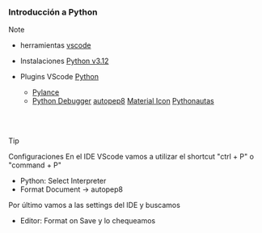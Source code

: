 ### Introducción a Python



> [!NOTE] 
> * herramientas
>   [vscode](https://code.visualstudio.com/download)
>
> * Instalaciones
> [Python v3.12](https://www.python.org/downloads/)
> 
> * Plugins VScode
> [Python](https://marketplace.visualstudio.com/items?itemName=ms-python.python)
>   * [Pylance](https://marketplace.visualstudio.com/items?itemName=ms-python.vscode-pylance)
>   * [Python Debugger](https://marketplace.visualstudio.com/items?itemName=ms-python.debugpy)
> [autopep8](https://marketplace.visualstudio.com/items?itemName=ms-python.autopep8)
> [Material Icon](https://marketplace.visualstudio.com/items?itemName=PKief.material-icon-theme)
> [Pythonautas](https://marketplace.visualstudio.com/items?itemName=Pythonautas.Pythonautas)
>

<br/>


<br/>

> [!TIP]
> Configuraciones
>  En el IDE VScode vamos a utilizar el shortcut "ctrl + P" o "command + P"
>   - Python: Select Interpreter
>   - Format Document -> autopep8
>   
>  Por último vamos a las settings del IDE y buscamos 
>   - Editor: Format on Save y lo chequeamos
>   

